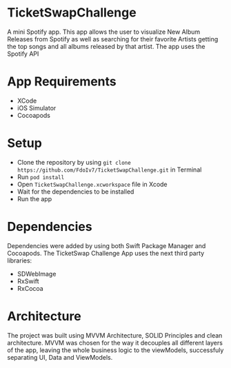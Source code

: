 # TicketSwapChallenge

A mini Spotify app. This app allows the user to visualize New Album Releases from Spotify as well as searching for their favorite Artists getting the top songs and all albums released by that artist.
The app uses the Spotify API

# App Requirements

- XCode
- iOS Simulator
- Cocoapods

# Setup
- Clone the repository by using `git clone https://github.com/FdoIv7/TicketSwapChallenge.git` in Terminal
- Run `pod install`
- Open `TicketSwapChallenge.xcworkspace` file in Xcode
- Wait for the dependencies to be installed
- Run the app

# Dependencies

Dependencies were added by using both Swift Package Manager and Cocoapods. The TicketSwap Challenge App uses the next third party libraries: 
- SDWebImage
- RxSwift
- RxCocoa

# Architecture 

The project was built using MVVM Architecture, SOLID Principles and clean architecture. MVVM was chosen for the way it decouples all different layers of the app, leaving the whole business logic to the viewModels, successfuly separating UI, Data and ViewModels.
